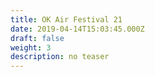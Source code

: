 ```yaml
---
title: OK Air Festival 21
date: 2019-04-14T15:03:45.000Z
draft: false
weight: 3
description: no teaser
---
```


